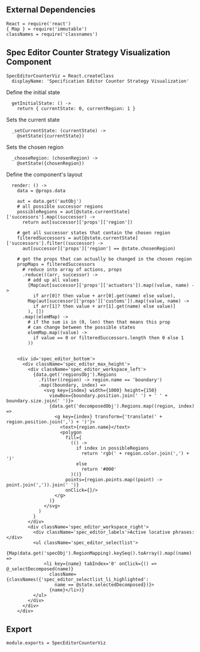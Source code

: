 External Dependencies
---------------------

    React = require('react')
    { Map } = require('immutable')
    classNames = require('classnames')

Spec Editor Counter Strategy Visualization Component
----------------------------------------------------

    SpecEditorCounterViz = React.createClass
      displayName: 'Specification Editor Counter Strategy Visualization'

Define the initial state

      getInitialState: () ->
        return { currentState: 0, currentRegion: 1 }

Sets the current state

      _setCurrentState: (currentState) ->
        @setState({currentState})

Sets the chosen region

      _chooseRegion: (chosenRegion) ->
        @setState({chosenRegion})

Define the component's layout

      render: () ->
        data = @props.data

        aut = data.get('autObj')
        # all possible successor regions
        possibleRegions = aut[@state.currentState]['successors'].map((successor) ->
          return aut[successor]['props']['region'])

        # get all successor states that contain the chosen region
        filteredSuccessors = aut[@state.currentState]['successors'].filter((successor) ->
          aut[successor]['props']['region'] == @state.chosenRegion)

        # get the props that can actually be changed in the chosen region
        propMaps = filteredSuccessors
          # reduce into array of actions, props
          .reduce(((arr, successor) ->
            # add up all values
            [Map(aut[successor]['props']['actuators']).map((value, name) ->
              if arr[0]? then value + arr[0].get(name) else value),
            Map(aut[successor]['props']['customs']).map((value, name) ->
              if arr[1]? then value + arr[1].get(name) else value)]
            ), [])
          .map((elemMap) ->
            # if the sum is in (0, len) then that means this prop
            # can change between the possible states
            elemMap.map((value) -> 
              if value == 0 or filteredSuccessors.length then 0 else 1
            ))


        <div id='spec_editor_bottom'>
          <div className='spec_editor_max_height'>
            <div className='spec_editor_workspace_left'>
              {data.get('regionsObj').Regions
                .filter((region) -> region.name == 'boundary')
                .map((boundary, index) =>
                  <svg key={index} width={1000} height={150}
                    viewBox={boundary.position.join(' ') + ' ' + boundary.size.join(' ')}>
                    {data.get('decomposedObj').Regions.map((region, index) =>
                      <g key={index} transform={'translate(' + region.position.join(',') + ')'}>
                        <text>{region.name}</text>
                        <polygon
                          fill={
                            (() ->
                              if index in possibleRegions
                                return 'rgb(' + region.color.join(',') + ')'
                              else
                                return '#000'
                            )()}
                          points={region.points.map((point) -> point.join(',')).join(' ')}
                          onClick={}/>
                      </g>
                    )}
                  </svg>
                )
              }
            </div>
            <div className='spec_editor_workspace_right'>
              <div className='spec_editor_labels'>Active locative phrases:</div>
              <ul className='spec_editor_selectlist'>
                {Map(data.get('specObj').RegionMapping).keySeq().toArray().map((name) =>
                  <li key={name} tabIndex='0' onClick={() => @_selectDecomposed(name)}
                    className={classNames({'spec_editor_selectlist_li_highlighted':
                      name == @state.selectedDecomposed})}>
                    {name}</li>)}
              </ul>
            </div>
          </div>
        </div>


Export
------

    module.exports = SpecEditorCounterViz
